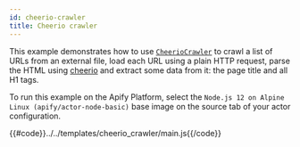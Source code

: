 ```yaml
---
id: cheerio-crawler
title: Cheerio crawler
---
```


 This example demonstrates how to use [`CheerioCrawler`](/docs/api/cheerio-crawler)
 to crawl a list of URLs from an external file,
 load each URL using a plain HTTP request, parse the HTML using [cheerio](https://www.npmjs.com/package/cheerio)
 and extract some data from it: the page title and all H1 tags.

 To run this example on the Apify Platform, select the `Node.js 12 on Alpine Linux (apify/actor-node-basic)` base image
 on the source tab of your actor configuration.


{{#code}}../../templates/cheerio_crawler/main.js{{/code}}